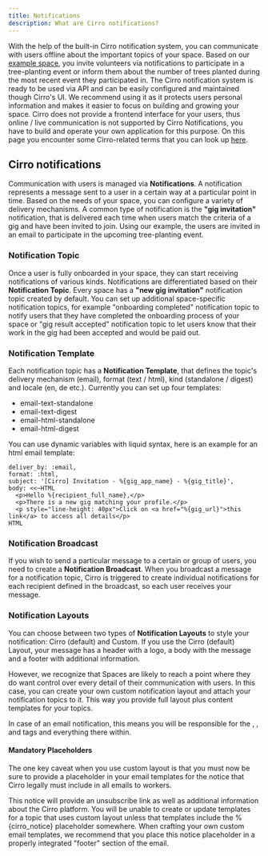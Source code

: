 ```yaml
---
title: Notifications
description: What are Cirro notifications?
---
```

With the help of the built-in Cirro notification system, you can communicate with users offline about the important topics of your space. Based on our [example space](https://guides.cirro.io/docs/example_space), you invite volunteers via notifications to participate in a tree-planting event or inform them about the number of trees planted during the most recent event they participated in. The Cirro notification system is ready to be used via API and can be easily configured and maintained though Cirro's UI. We recommend using it as it protects users personal information and makes it easier to focus on building and growing your space. Cirro does not provide a frontend interface for your users, thus online / live communication is not supported by Cirro Notifications, you have to build and operate your own application for this purpose. On this page you encounter some Cirro-related terms that you can look up [here](https://guides.cirro.io/docs/terminology).
	
## Cirro notifications
Communication with users is managed via **Notifications**. A notification represents a message sent to a user in a certain way at a particular point in time. Based on the needs of your space, you can configure a variety of delivery mechanisms. A common type of notification is the **"gig invitation"** notification, that is delivered each time when users match the criteria of a gig and have been invited to join. Using our example, the users are invited in an email to participate in the upcoming tree-planting event. 

### Notification Topic
Once a user is fully onboarded in your space, they can start receiving notifications of various kinds. Notifications are differentiated based on their **Notification Topic**. Every space has a **"new gig invitation"** notification topic created by default. You can set up additional space-specific notification topics, for example "onboarding completed" notification topic to notify users that they have completed the onboarding process of your space or "gig result accepted" notification topic to let users know that their work in the gig had been accepted and would be paid out.

### Notification Template
Each notification topic has a **Notification Template**, that defines the topic's delivery mechanism (email), format (text / html), kind (standalone / digest) and locale (en, de etc.). Currently you can set up four templates:
  * email-text-standalone
  * email-text-digest
  * email-html-standalone
  * email-html-digest

You can use dynamic variables with liquid syntax, here is an example for an html email template:

```
deliver_by: :email,
format: :html,
subject: '[Cirro] Invitation - %{gig_app_name} - %{gig_title}',
body: <<~HTML
  <p>Hello %{recipient_full_name},</p>
  <p>There is a new gig matching your profile.</p>
  <p style="line-height: 40px">Click on <a href="%{gig_url}">this link</a> to access all details</p>
HTML
```

### Notification Broadcast
If you wish to send a particular message to a certain or group of users, you need to create a **Notification Broadcast**. When you broadcast a message for a notification topic, Cirro is triggered to create individual notifications for each recipient defined in the broadcast, so each user receives your message.

### Notification Layouts
You can choose between two types of **Notification Layouts** to style your notification: Cirro (default) and Custom. If you use the Cirro (default) Layout, your message has a header with a logo, a body with the message and a footer with additional information. 

However, we recognize that Spaces are likely to reach a point where they do want control over every detail of their communication with users. In this case, you can create your own custom notification layout and attach your notification topics to it. This way you provide full layout plus content templates for your topics.

In case of an email notification, this means you will be responsible for the <html>, <head>, and <body> tags and everything there within.

#### Mandatory Placeholders
The one key caveat when you use custom layout is that you must now be sure to provide a placeholder in your email templates for the notice that Cirro legally must include in all emails to workers.
	
This notice will provide an unsubscribe link as well as additional information about the Cirro platform.
You will be unable to create or update templates for a topic that uses custom layout unless that templates include the %{cirro_notice} placeholder somewhere.
When crafting your own custom email templates, we recommend that you place this notice placeholder in a properly integrated "footer" section of the email.


